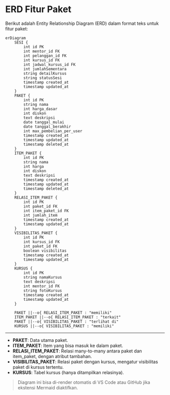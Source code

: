 # ERD Fitur Paket

Berikut adalah Entity Relationship Diagram (ERD) dalam format teks untuk fitur paket:

```mermaid
erDiagram
    SESI {
        int id PK
        int mentor_id FK
        int pelanggan_id FK
        int kursus_id FK
        int jadwal_kursus_id FK
        int jumlahSementara
        string detailKursus
        string statusSesi
        timestamp created_at
        timestamp updated_at
    }
    PAKET {
        int id PK
        string nama
        int harga_dasar
        int diskon
        text deskripsi
        date tanggal_mulai
        date tanggal_berakhir
        int max_pembelian_per_user
        timestamp created_at
        timestamp updated_at
        timestamp deleted_at
    }
    ITEM_PAKET {
        int id PK
        string nama
        int harga
        int diskon
        text deskripsi
        timestamp created_at
        timestamp updated_at
        timestamp deleted_at
    }
    RELASI_ITEM_PAKET {
        int id PK
        int paket_id FK
        int item_paket_id FK
        int jumlah_item
        timestamp created_at
        timestamp updated_at
    }
    VISIBILITAS_PAKET {
        int id PK
        int kursus_id FK
        int paket_id FK
        boolean visibilitas
        timestamp created_at
        timestamp updated_at
    }
    KURSUS {
        int id PK
        string namaKursus
        text deskripsi
        int mentor_id FK
        string fotoKursus
        timestamp created_at
        timestamp updated_at
    }

    PAKET ||--o{ RELASI_ITEM_PAKET : "memiliki"
    ITEM_PAKET ||--o{ RELASI_ITEM_PAKET : "terkait"
    PAKET ||--o{ VISIBILITAS_PAKET : "terlihat di"
    KURSUS ||--o{ VISIBILITAS_PAKET : "memiliki"
```

---

- **PAKET**: Data utama paket.
- **ITEM_PAKET**: Item yang bisa masuk ke dalam paket.
- **RELASI_ITEM_PAKET**: Relasi many-to-many antara paket dan item_paket, dengan atribut tambahan.
- **VISIBILITAS_PAKET**: Relasi paket dengan kursus, mengatur visibilitas paket di kursus tertentu.
- **KURSUS**: Tabel kursus (hanya ditampilkan relasinya).

> Diagram ini bisa di-render otomatis di VS Code atau GitHub jika ekstensi Mermaid diaktifkan.
